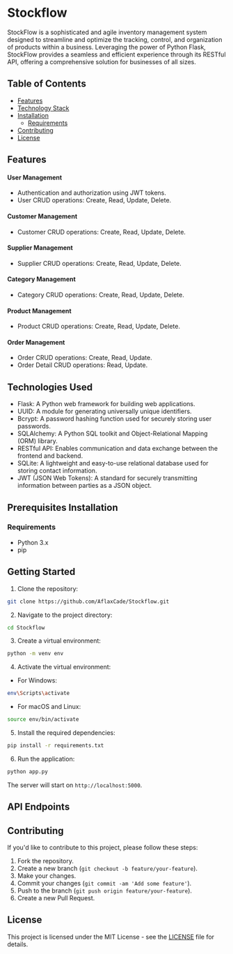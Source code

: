 # Stockflow

StockFlow is a sophisticated and agile inventory management system designed to streamline and optimize the tracking, control, and organization of products within a business. Leveraging the power of Python Flask, StockFlow provides a seamless and efficient experience through its RESTful API, offering a comprehensive solution for businesses of all sizes.

## Table of Contents
- [Features](#features)
- [Technology Stack](#Technologies-Used)
- [Installation](#installation)
  - [Requirements](#Requirements)
- [Contributing](#contributing)
- [License](#license)

## Features

#### User Management
- Authentication and authorization using JWT tokens.
- User CRUD operations: Create, Read, Update, Delete.

#### Customer Management
- Customer CRUD operations: Create, Read, Update, Delete.

#### Supplier Management
- Supplier CRUD operations: Create, Read, Update, Delete.

#### Category Management
- Category CRUD operations: Create, Read, Update, Delete.

#### Product Management
- Product CRUD operations: Create, Read, Update, Delete.

#### Order Management
- Order CRUD operations: Create, Read, Update.
- Order Detail CRUD operations: Read, Update.

## Technologies Used

- Flask: A Python web framework for building web applications.
- UUID: A module for generating universally unique identifiers.
- Bcrypt: A password hashing function used for securely storing user passwords.
- SQLAlchemy: A Python SQL toolkit and Object-Relational Mapping (ORM) library.
- RESTful API: Enables communication and data exchange between the frontend and backend.
- SQLite: A lightweight and easy-to-use relational database used for storing contact information.
- JWT (JSON Web Tokens): A standard for securely transmitting information between parties as a JSON object.

## Prerequisites Installation

### Requirements

- Python 3.x
- pip

## Getting Started

1. Clone the repository:

```bash
git clone https://github.com/AflaxCade/Stockflow.git
```

2. Navigate to the project directory:

```bash
cd Stockflow
```

3. Create a virtual environment:

```bash
python -m venv env
```

4. Activate the virtual environment:

- For Windows:

```bash
env\Scripts\activate
```

- For macOS and Linux:

```bash
source env/bin/activate
```

5. Install the required dependencies:

```bash
pip install -r requirements.txt
```

6. Run the application:

```bash
python app.py
```

The server will start on `http://localhost:5000`.

## API Endpoints

## Contributing

If you'd like to contribute to this project, please follow these steps:

1. Fork the repository.
2. Create a new branch (`git checkout -b feature/your-feature`).
3. Make your changes.
4. Commit your changes (`git commit -am 'Add some feature'`).
5. Push to the branch (`git push origin feature/your-feature`).
6. Create a new Pull Request.

## License
This project is licensed under the MIT License - see the [LICENSE](LICENSE) file for details.
